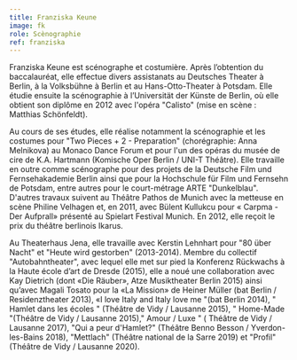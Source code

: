 ```yaml
---
title: Franziska Keune
image: fk
role: Scènographie
ref: franziska
---
```

Franziska Keune est scénographe et costumière. Après l’obtention du baccalauréat, elle effectue divers assistanats au Deutsches Theater à Berlin, à la Volksbühne à Berlin et au Hans-Otto-Theater à Potsdam. Elle étudie ensuite la scénographie à l’Universität der Künste de Berlin, où elle obtient son diplôme en 2012 avec l'opéra "Calisto" (mise en scène : Matthias Schönfeldt).

Au cours de ses études, elle réalise notamment la scénographie et les costumes pour "Two Pieces + 2 - Preparation" (chorégraphie: Anna Melnikova) au Monaco Dance Forum et pour l'un des opéras du musée de cire de K.A. Hartmann (Komische Oper Berlin / UNI-T Théâtre).  Elle travaille en outre comme scénographe pour des projets de la Deutsche Film und Fernsehakademie Berlin ainsi que pour la Hochschule für Film und Fernsehn de Potsdam, entre autres pour le court-métrage ARTE "Dunkelblau". D'autres travaux suivent au Théâtre Pathos de Munich avec la metteuse en scène Philine Velhagen et, en 2011, avec Bülent Kullukcu pour « Carpma - Der Aufprall» présenté au Spielart Festival Munich. En 2012, elle reçoit le prix du théâtre berlinois Ikarus.

Au Theaterhaus Jena, elle travaille avec Kerstin Lehnhart pour "80 über Nacht" et "Heute wird gestorben" (2013-2014). Membre du collectif "Autobahntheater", avec lequel elle met sur pied la Konferenz Rückwachs à la Haute école d’art de Dresde (2015), elle a noué une collaboration avec Kay Dietrich (dont «Die Räuber», Atze Musiktheater Berlin 2015) ainsi qu’avec Magali Tosato pour la «La Mission» de Heiner Müller (bat Berlin / Residenztheater 2013), «I love Italy and Italy love me "(bat Berlin 2014), " Hamlet dans les écoles " (Théâtre de Vidy / Lausanne 2015), " Home-Made "(Théâtre de Vidy / Lausanne 2015)," Amour / Luxe " ( Théâtre de Vidy / Lausanne 2017), "Qui a peur d'Hamlet?" (Théâtre Benno Besson / Yverdon-les-Bains 2018), "Mettlach" (Théâtre national de la Sarre 2019) et "Profil" (Théâtre de Vidy / Lausanne 2020).

